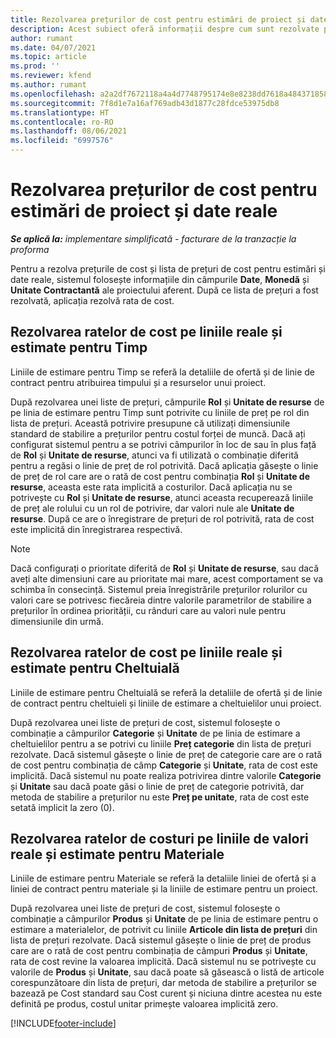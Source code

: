 ```yaml
---
title: Rezolvarea prețurilor de cost pentru estimări de proiect și date reale
description: Acest subiect oferă informații despre cum sunt rezolvate prețurile de cost pe estimările și valorile reale ale proiectului.
author: rumant
ms.date: 04/07/2021
ms.topic: article
ms.prod: ''
ms.reviewer: kfend
ms.author: rumant
ms.openlocfilehash: a2a2df7672118a4a4d7748795174e8e8238dd7618a48437185879e06a253a381
ms.sourcegitcommit: 7f8d1e7a16af769adb43d1877c28fdce53975db8
ms.translationtype: HT
ms.contentlocale: ro-RO
ms.lasthandoff: 08/06/2021
ms.locfileid: "6997576"
---
```

# <a name="resolve-cost-prices-on-project-estimates-and-actuals"></a>Rezolvarea prețurilor de cost pentru estimări de proiect și date reale 

_**Se aplică la:** implementare simplificată - facturare de la tranzacție la proforma_

Pentru a rezolva prețurile de cost și lista de prețuri de cost pentru estimări și date reale, sistemul folosește informațiile din câmpurile **Date**, **Monedă** și **Unitate Contractantă** ale proiectului aferent. După ce lista de prețuri a fost rezolvată, aplicația rezolvă rata de cost.

## <a name="resolving-cost-rates-on-actual-and-estimate-lines-for-time"></a>Rezolvarea ratelor de cost pe liniile reale și estimate pentru Timp

Liniile de estimare pentru Timp se referă la detaliile de ofertă și de linie de contract pentru atribuirea timpului și a resurselor unui proiect.

După rezolvarea unei liste de prețuri, câmpurile **Rol** și **Unitate de resurse** de pe linia de estimare pentru Timp sunt potrivite cu liniile de preț pe rol din lista de prețuri. Această potrivire presupune că utilizați dimensiunile standard de stabilire a prețurilor pentru costul forței de muncă. Dacă ați configurat sistemul pentru a se potrivi câmpurilor în loc de sau în plus față de **Rol** și **Unitate de resurse**, atunci va fi utilizată o combinație diferită pentru a regăsi o linie de preț de rol potrivită. Dacă aplicația găsește o linie de preț de rol care are o rată de cost pentru combinația **Rol** și **Unitate de resurse**, aceasta este rata implicită a costurilor. Dacă aplicația nu se potrivește cu **Rol** și **Unitate de resurse**, atunci aceasta recuperează liniile de preț ale rolului cu un rol de potrivire, dar valori nule ale **Unitate de resurse**. După ce are o înregistrare de prețuri de rol potrivită, rata de cost este implicită din înregistrarea respectivă. 

> [!NOTE]
> Dacă configurați o prioritate diferită de **Rol** și **Unitate de resurse**, sau dacă aveți alte dimensiuni care au prioritate mai mare, acest comportament se va schimba în consecință. Sistemul preia înregistrările prețurilor rolurilor cu valori care se potrivesc fiecăreia dintre valorile parametrilor de stabilire a prețurilor în ordinea priorității, cu rânduri care au valori nule pentru dimensiunile din urmă.

## <a name="resolving-cost-rates-on-actual-and-estimate-lines-for-expense"></a>Rezolvarea ratelor de cost pe liniile reale și estimate pentru Cheltuială

Liniile de estimare pentru Cheltuială se referă la detaliile de ofertă și de linie de contract pentru cheltuieli și liniile de estimare a cheltuielilor unui proiect.

După rezolvarea unei liste de prețuri de cost, sistemul folosește o combinație a câmpurilor **Categorie** și **Unitate** de pe linia de estimare a cheltuielilor pentru a se potrivi cu liniile **Preț categorie** din lista de prețuri rezolvate. Dacă sistemul găsește o linie de preț de categorie care are o rată de cost pentru combinația de câmp **Categorie** și **Unitate**, rata de cost este implicită. Dacă sistemul nu poate realiza potrivirea dintre valorile **Categorie** și **Unitate** sau dacă poate găsi o linie de preț de categorie potrivită, dar metoda de stabilire a prețurilor nu este **Preț pe unitate**, rata de cost este setată implicit la zero (0).

## <a name="resolving-cost-rates-on-actual-and-estimate-lines-for-material"></a>Rezolvarea ratelor de costuri pe liniile de valori reale și estimate pentru Materiale

Liniile de estimare pentru Materiale se referă la detaliile liniei de ofertă și a liniei de contract pentru materiale și la liniile de estimare pentru un proiect.

După rezolvarea unei liste de prețuri de cost, sistemul folosește o combinație a câmpurilor **Produs** și **Unitate** de pe linia de estimare pentru o estimare a materialelor, de potrivit cu liniile **Articole din lista de prețuri** din lista de prețuri rezolvate. Dacă sistemul găsește o linie de preț de produs care are o rată de cost pentru combinația de câmpuri **Produs** și **Unitate**, rata de cost revine la valoarea implicită. Dacă sistemul nu se potrivește cu valorile de **Produs** și **Unitate**, sau dacă poate să găsească o listă de articole corespunzătoare din lista de prețuri, dar metoda de stabilire a prețurilor se bazează pe Cost standard sau Cost curent și niciuna dintre acestea nu este definită pe produs, costul unitar primește valoarea implicită zero.


[!INCLUDE[footer-include](../../includes/footer-banner.md)]
